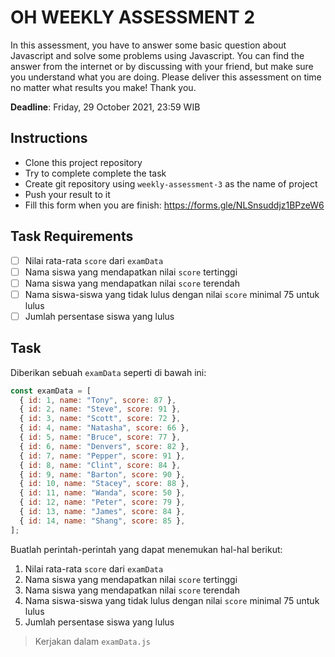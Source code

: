 # OH WEEKLY ASSESSMENT 2

In this assessment, you have to answer some basic question about Javascript and solve some problems using Javascript. You can find the answer from the internet or by discussing with your friend, but make sure you understand what you are doing. Please deliver this assessment on time no matter what results you make! Thank you.

**Deadline**: Friday, 29 October 2021, 23:59 WIB

## Instructions

- Clone this project repository
- Try to complete complete the task
- Create git repository using `weekly-assessment-3` as the name of project
- Push your result to it
- Fill this form when you are finish: https://forms.gle/NLSnsuddjz1BPzeW6

## Task Requirements

- [ ] Nilai rata-rata `score` dari `examData`
- [ ] Nama siswa yang mendapatkan nilai `score` tertinggi
- [ ] Nama siswa yang mendapatkan nilai `score` terendah
- [ ] Nama siswa-siswa yang tidak lulus dengan nilai `score` minimal 75 untuk lulus
- [ ] Jumlah persentase siswa yang lulus

## Task

Diberikan sebuah `examData` seperti di bawah ini:

```js
const examData = [
  { id: 1, name: "Tony", score: 87 },
  { id: 2, name: "Steve", score: 91 },
  { id: 3, name: "Scott", score: 72 },
  { id: 4, name: "Natasha", score: 66 },
  { id: 5, name: "Bruce", score: 77 },
  { id: 6, name: "Denvers", score: 82 },
  { id: 7, name: "Pepper", score: 91 },
  { id: 8, name: "Clint", score: 84 },
  { id: 9, name: "Barton", score: 90 },
  { id: 10, name: "Stacey", score: 88 },
  { id: 11, name: "Wanda", score: 50 },
  { id: 12, name: "Peter", score: 79 },
  { id: 13, name: "James", score: 84 },
  { id: 14, name: "Shang", score: 85 },
];
```

Buatlah perintah-perintah yang dapat menemukan hal-hal berikut:

1. Nilai rata-rata `score` dari `examData`
2. Nama siswa yang mendapatkan nilai `score` tertinggi
3. Nama siswa yang mendapatkan nilai `score` terendah
4. Nama siswa-siswa yang tidak lulus dengan nilai `score` minimal 75 untuk lulus
5. Jumlah persentase siswa yang lulus

> Kerjakan dalam `examData.js`
